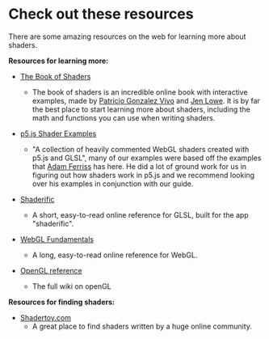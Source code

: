 # Check out these resources

There are some amazing resources on the web for learning more about shaders. 

**Resources for learning more:**

* [The Book of Shaders](https://thebookofshaders.com)
  * The book of shaders is an incredible online book with interactive examples, made by [Patricio Gonzalez Vivo](http://patriciogonzalezvivo.com/) and [Jen Lowe](http://jenlowe.net/). It is by far the best place to start learning more about shaders, including the math and functions you can use when writing shaders.
  
* [p5.js Shader Examples](https://github.com/aferriss/p5jsShaderExamples)
  * "A collection of heavily commented WebGL shaders created with p5.js and GLSL", many of our examples were based off the examples that [Adam Ferriss](https://amf.fyi/) has here. He did a lot of ground work for us in figuring out how shaders work in p5.js and we recommend looking over his examples in conjunction with our guide.

* [Shaderific](http://www.shaderific.com/glsl)
  * A short, easy-to-read online reference for GLSL, built for the app "shaderific". 

* [WebGL Fundamentals](https://webglfundamentals.org/)
  * A long, easy-to-read online reference for WebGL.

* [OpenGL reference](https://www.khronos.org/opengl/wiki/Main_Page)
  * The full wiki on openGL


**Resources for finding shaders:**

* [Shadertoy.com](https://www.shadertoy.com/)
  * A great place to find shaders written by a huge online community.

